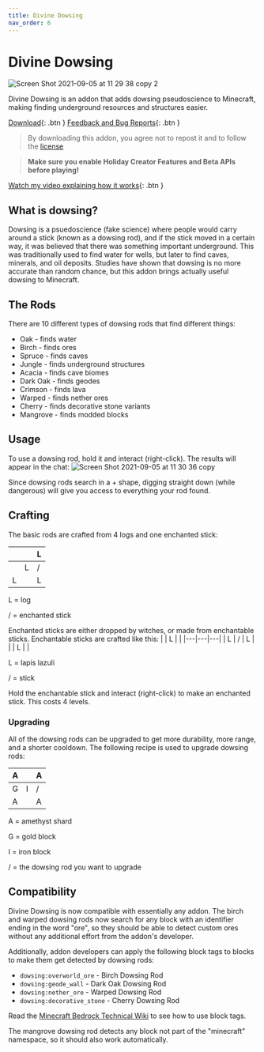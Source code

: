 ```yaml
---
title: Divine Dowsing
nav_order: 6
---
```


# Divine Dowsing
![Screen Shot 2021-09-05 at 11 29 38 copy 2](https://user-images.githubusercontent.com/31634240/132233236-051552de-7118-470e-9a27-3fceae87dbf3.png)

Divine Dowsing is an addon that adds dowsing pseudoscience to Minecraft, making finding underground resources and structures easier.

[Download](/divinedowsing.mcaddon){: .btn } [Feedback and Bug Reports](https://docs.google.com/forms/d/e/1FAIpQLSeKr_PbqUBF1kBB8lWgr_bC1CY1TPUCAHrPu0u4AxsGWloGvQ/viewform){: .btn }

> By downloading this addon, you agree not to repost it and to follow the [license](/licensing.html)

> **Make sure you enable Holiday Creator Features and Beta APIs before playing!**

[Watch my video explaining how it works](https://www.youtube.com/watch?v=2LaVvnwws9o){: .btn }

## What is dowsing?
Dowsing is a psuedoscience (fake science) where people would carry around a stick (known as a dowsing rod), and if the stick moved in a certain way, it was believed that there was something important underground. This was traditionally used to find water for wells, but later to find caves, minerals, and oil deposits. Studies have shown that dowsing is no more accurate than random chance, but this addon brings actually useful dowsing to Minecraft.

## The Rods
There are 10 different types of dowsing rods that find different things:
- Oak - finds water
- Birch - finds ores
- Spruce - finds caves
- Jungle - finds underground structures
- Acacia - finds cave biomes
- Dark Oak - finds geodes
- Crimson - finds lava
- Warped - finds nether ores
- Cherry - finds decorative stone variants
- Mangrove - finds modded blocks

## Usage
To use a dowsing rod, hold it and interact (right-click). The results will appear in the chat:
![Screen Shot 2021-09-05 at 11 30 36 copy](https://user-images.githubusercontent.com/31634240/132234909-b0cf1283-d7a5-4160-bca8-b662afc9a065.png)

Since dowsing rods search in a + shape, digging straight down (while dangerous) will give you access to everything your rod found.

## Crafting
The basic rods are crafted from 4 logs and one enchanted stick:

|   |   | L |
|---|---|---|
|   | L | / |
| L |   | L |

L = log

/ = enchanted stick

Enchanted sticks are either dropped by witches, or made from enchantable sticks. Enchantable sticks are crafted like this:
|   | L |   |
|---|---|---|
| L | / | L |
|   | L |   |

L = lapis lazuli

/ = stick

Hold the enchantable stick and interact (right-click) to make an enchanted stick. This costs 4 levels.

### Upgrading
All of the dowsing rods can be upgraded to get more durability, more range, and a shorter cooldown. The following recipe is used to upgrade dowsing rods:

| A |   | A |
|---|---|---|
| G | I | / |
| A |   | A |

A = amethyst shard

G = gold block

I = iron block

/ = the dowsing rod you want to upgrade

## Compatibility
Divine Dowsing is now compatible with essentially any addon. The birch and warped dowsing rods now search for any block with an identifier ending in the word "ore", so they should be able to detect custom ores without any additional effort from the addon's developer.

Additionally, addon developers can apply the following block tags to blocks to make them get detected by dowsing rods:
- `dowsing:overworld_ore` - Birch Dowsing Rod
- `dowsing:geode_wall` - Dark Oak Dowsing Rod
- `dowsing:nether_ore` - Warped Dowsing Rod
- `dowsing:decorative_stone` - Cherry Dowsing Rod

Read the [Minecraft Bedrock Technical Wiki](https://wiki.bedrock.dev/blocks/block-tags.html) to see how to use block tags.

The mangrove dowsing rod detects any block not part of the "minecraft" namespace, so it should also work automatically.